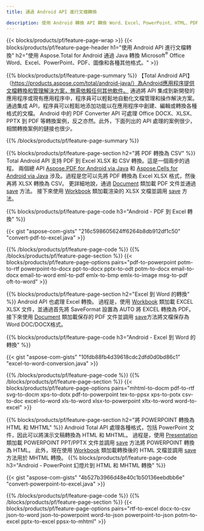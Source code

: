 ```yaml
---
title: 通過 Android API 進行文檔轉換 

description: 使用 Android 轉換 API 轉換 Word、Excel、PowerPoint、HTML、PDF 和圖像格式。 Android 將 Office docx、xlsx、pptx 轉換為 PDF。 
---
```


{{< blocks/products/pf/feature-page-wrap >}}
{{< blocks/products/pf/feature-page-header h1="使用 Android API 進行文檔轉換" h2="使用 Aspose.Total for Android 通過 Java 轉換 Microsoft<sup>&reg;</sup> Office Word、Excel、PowerPoint、PDF、圖像和各種其他格式。" >}}

{{% blocks/products/pf/feature-page-summary %}}
【Total Android API】（https://products.aspose.com/total/android-java/）為Android應用程序提供文檔轉換和管理解決方案，無需依賴任何其他軟件。 通過將 API 集成到新開發的應用程序或現有應用程序中，程序員可以輕鬆地自動化文檔管理和操作解決方案。 通過集成 API，程序員可以輕鬆地添加功能以在應用程序中創建、編輯或轉換各種格式的文檔。 Android 中的 PDF Converter API 可處理 Office DOCX、XLSX、PPTX 到 PDF 等轉換案例，反之亦然。此外，下面列出的 API 處理的案例很少，相關轉換案例的鏈接也很少。 

{{% /blocks/products/pf/feature-page-summary  %}}

{{% blocks/products/pf/feature-page-section  h2="將 PDF 轉換為 CSV" %}}
Total Android API 支持 PDF 到 Excel XLSX 和 CSV 轉換。這是一個兩步的過程。 兩個總 API [Aspose.PDF for Android via Java](https://products.aspose.com/pdf/android-java/) 和 [Aspose.Cells for Android via Java](https://products.aspose.com/cells/android-java/) 涉及。過程是您可以先將 PDF 轉換為 Excel XLSX 格式，然後再將 XLSX 轉換為 CSV。 更詳細地說，通過 [Document](https://reference.aspose.com/pdf/java/com.aspose.pdf/Document) 類加載 PDF 文件並通過 [save](https://reference.aspose.com/pdf/java/com.aspose.pdf/Document#save-java.lang.String-com.aspose.pdf.SaveOptions-) 方法。 接下來使用 [Workbook](https://reference.aspose.com/cells/java/com.aspose.cells/Workbook) 類加載渲染的 XLSX 文檔並調用 [save](https://reference.aspose.com/cells/java/com.aspose.cells/workbook#save(java.lang.String,%20com.aspose.cells.SaveOptions)) 方法。

{{% blocks/products/pf/feature-page-code h3="Android - PDF 到 Excel 轉換" %}}

{{< gist "aspose-com-gists" "216c598605624ff6264b8db912df1c50" "convert-pdf-to-excel.java" >}}

{{% /blocks/products/pf/feature-page-code  %}}
{{% /blocks/products/pf/feature-page-section %}}
{{< blocks/products/pf/feature-page-options pairs="pdf-to-powerpoint potm-to-rtf powerpoint-to-docx ppt-to-docx pptx-to-odt potm-to-docx email-to-docx email-to-word eml-to-pdf emlx-to-bmp emlx-to-image msg-to-pdf oft-to-word" >}}


{{% blocks/products/pf/feature-page-section  h2="Excel 到 Word 的轉換" %}}
Android API 也處理 Excel 轉換。 過程是，使用 [Workbook](https://reference.aspose.com/cells/java/com.aspose.cells/Workbook) 類加載 EXCEL XLSX 文件，並通過首先將 SaveFormat 設置為 AUTO 將 EXCEL 轉換為 PDF。 接下來使用 [Document](https://reference.aspose.com/pdf/java/com.aspose.pdf/Document) 類加載保存的 PDF 文件並調用 [save](https://reference.aspose.com/pdf/java/com.aspose.pdf/Document#save-java.lang.String-com.aspose.pdf.SaveOptions-)方法將文檔保存為Word DOC/DOCX格式。

{{% blocks/products/pf/feature-page-code h3="Android - Excel 到 Word 的轉換" %}}

{{< gist "aspose-com-gists" "10fdb88fb4d39618cdc2dfd0d0bd86c1" "excel-to-word-conversion.java" >}}

{{% /blocks/products/pf/feature-page-code  %}}
{{% /blocks/products/pf/feature-page-section %}}
{{< blocks/products/pf/feature-page-options pairs="mhtml-to-docm pdf-to-rtf svg-to-docm xps-to-dotx pdf-to-powerpoint tex-to-ppsx xps-to-potx csv-to-doc excel-to-word xls-to-word xlsx-to-powerpoint xltx-to-word word-to-excel" >}}

{{% blocks/products/pf/feature-page-section  h2="將 POWERPOINT 轉換為 HTML 和 MHTML" %}}
Android Total API 處理各種格式，包括 PowerPoint 文件，因此可以將演示文稿轉換為 HTML 和 MHTML。 過程是，使用 [Presentation](https://reference.aspose.com/slides/java/com.aspose.slides/Presentation) 類加載 POWERPOINT PPT/PPTX 文件並調用 [save](https://reference.aspose.com/slides/java/com.aspose.slides/Presentation#save-java.lang.String-int-com.aspose.slides.ISaveOptions-) 方法將 POWERPOINT 轉換為 HTML。 此外，現在使用 [Workbook](https://reference.aspose.com/cells/java/com.aspose.cells/Workbook) 類加載轉換後的 HTML 文檔並調用 [save](https://reference.aspose.com/cells/java/com.aspose.cells/) 方法用於 MHTML 轉換。 
{{% blocks/products/pf/feature-page-code h3="Android - PowerPoint 幻燈片到 HTML 和 MHTML 轉換" %}}

{{< gist "aspose-com-gists" "4b527b3966d48e40c1b50136eebdbb6e" "convert-powerpoint-to-excel.java" >}}


{{% /blocks/products/pf/feature-page-code  %}}
{{% /blocks/products/pf/feature-page-section %}}
{{< blocks/products/pf/feature-page-options pairs="rtf-to-excel docx-to-csv json-to-word json-to-powerpoint word-to-json powerpoint-to-json potm-to-excel pptx-to-excel ppsx-to-mhtml" >}}